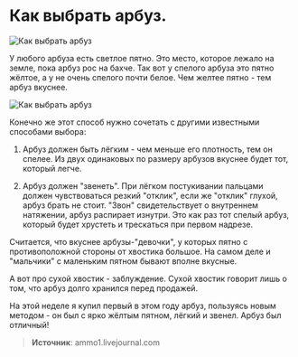 # Как выбрать арбуз.

![Как выбрать арбуз](/images/Kulinar/Sovet/arbuz_spelyi.jpg 'Как выбрать арбуз')

У любого арбуза есть светлое пятно. Это место, которое лежало на земле, пока арбуз рос на бахче. Так вот у спелого арбуза это пятно жёлтое, а у не очень спелого почти белое. Чем желтее пятно - тем арбуз вкуснее.

![Как выбрать арбуз]( ~/repo/sites/wiki/public/images/Kulinar/Sovet/arbuz_spelyi_01.jpg 'Как выбрать арбуз')

Конечно же этот способ нужно сочетать с другими известными способами выбора:

1. Арбуз должен быть лёгким - чем меньше его плотность, тем он спелее. Из двух одинаковых по размеру арбузов вкуснее будет тот, который легче.

2. Арбуз должен "звенеть". При лёгком постукивании пальцами должен чувствоваться резкий "отклик", если же "отклик" глухой, арбуз брать не стоит. "Звон" свидетельствует о внутреннем натяжении, арбуз распирает изнутри. Это как раз тот спелый арбуз, который будет хрустеть и трескаться при первом надрезе.

Считается, что вкуснее арбузы-"девочки", у которых пятно с противоположной стороны от хвостика большое. На самом деле и "мальчики" с маленьким пятном бывают вполне вкусные.

А вот про сухой хвостик - заблуждение. Сухой хвостик говорит лишь о том, что арбуз долго хранился перед продажей.

На этой неделе я купил первый в этом году арбуз, пользуясь новым методом - он был с ярко жёлтым пятном, лёгкий и звенел. Арбуз был отличный!

> **Источник**: ammo1.livejournal.com
